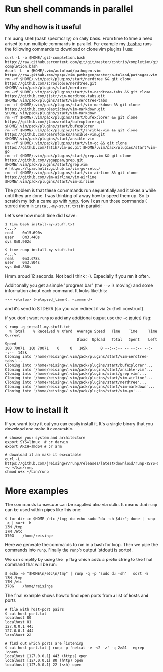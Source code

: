 # Run shell commands in parallel

## Why and how is it useful

I'm using shell (bash specifically) on daily basis. From time to time a need arised to run multiple commands in parallel. For example my [.bashrc](https://github.com/jreisinger/dotfiles/blob/master/.bashrc) runs the following commands to download or clone vim plugins I use:

```
curl -L -o $HOME/.git-completion.bash https://raw.githubusercontent.com/git/git/master/contrib/completion/git-completion.bash
#curl -L -o $HOME/.vim/autoload/pathogen.vim https://raw.github.com/tpope/vim-pathogen/master/autoload/pathogen.vim
rm -rf $HOME/.vim/pack/plugins/start/nerdtree && git clone https://github.com/scrooloose/nerdtree.git $HOME/.vim/pack/plugins/start/nerdtree
rm -rf $HOME/.vim/pack/plugins/start/vim-nerdtree-tabs && git clone https://github.com/jistr/vim-nerdtree-tabs.git $HOME/.vim/pack/plugins/start/vim-nerdtree-tabs
rm -rf $HOME/.vim/pack/plugins/start/vim-markdown && git clone https://github.com/plasticboy/vim-markdown.git $HOME/.vim/pack/plugins/start/vim-markdown
rm -rf $HOME/.vim/pack/plugins/start/bufexplorer && git clone https://github.com/jlanzarotta/bufexplorer.git $HOME/.vim/pack/plugins/start/bufexplorer
rm -rf $HOME/.vim/pack/plugins/start/ansible-vim && git clone https://github.com/pearofducks/ansible-vim.git $HOME/.vim/pack/plugins/start/ansible-vim
rm -rf $HOME/.vim/pack/plugins/start/vim-go && git clone https://github.com/fatih/vim-go.git $HOME/.vim/pack/plugins/start/vim-go
rm -rf $HOME/.vim/pack/plugins/start/grep.vim && git clone https://github.com/yegappan/grep.git $HOME/.vim/pack/plugins/start/grep.vim
# https://tpaschalis.github.io/vim-go-setup/
rm -rf $HOME/.vim/pack/plugins/start/vim-airline && git clone https://github.com/vim-airline/vim-airline $HOME/.vim/pack/plugins/start/vim-airline
```

The problem is that these commmands run sequentially and it takes a while until they are done. I was thinking of a way how to speed them up. So to scratch my itch a came up with [runp](https://github.com/jreisinger/runp). Now I can run those commands (I stored them in `install-my-stuff.txt`) in parallel:

<script id="asciicast-UHUNnf3U2Kf0v5FQrz4j5wOJ6" src="https://asciinema.org/a/UHUNnf3U2Kf0v5FQrz4j5wOJ6.js" async></script>

Let's see how much time did I save:

```
$ time bash install-my-stuff.txt
<...>
real	0m15.690s
user	0m3.440s
sys	0m0.902s

$ time runp install-my-stuff.txt
<...>
real	0m3.678s
user	0m3.904s
sys	0m0.880s
```

Hmm, aroud 12 seconds. Not bad I think :-). Especially if you run it often.

Additionally you get a simple "progress bar" (the `-->` is moving) and some information about each command. It looks like this:

```
--> <status> (<elapsed_time>): <command>
```

and it's send to STDERR (so you can redirect it via `2>` shell construct).

If you don't want `runp` to add any additional output use the `-q` (quiet) flag:

```
$ runp -q install-my-stuff.txt 
  % Total    % Received % Xferd  Average Speed   Time    Time     Time  Current
                                 Dload  Upload   Total   Spent    Left  Speed
100 70071  100 70071    0     0   145k      0 --:--:-- --:--:-- --:--:--  145k
Cloning into '/home/reisinge/.vim/pack/plugins/start/vim-nerdtree-tabs'...
Cloning into '/home/reisinge/.vim/pack/plugins/start/bufexplorer'...
Cloning into '/home/reisinge/.vim/pack/plugins/start/ansible-vim'...
Cloning into '/home/reisinge/.vim/pack/plugins/start/grep.vim'...
Cloning into '/home/reisinge/.vim/pack/plugins/start/vim-airline'...
Cloning into '/home/reisinge/.vim/pack/plugins/start/nerdtree'...
Cloning into '/home/reisinge/.vim/pack/plugins/start/vim-markdown'...
Cloning into '/home/reisinge/.vim/pack/plugins/start/vim-go'...
```

# How to install it

If you want to try it out you can easily install it. It's a single binary that you download and make it executable.

```
# choose your system and architecture
export SYS=linux  # or darwin
export ARCH=amd64 # or arm

# download it an make it executable
curl -L https://github.com/jreisinger/runp/releases/latest/download/runp-$SYS-$ARCH -o ~/bin/runp
chmod u+x ~/bin/runp
```

# More examples

The commands to execute can be supplied also via stdin. It means that `runp` can be used within pipes like this one:

```
$ for dir in $HOME /etc /tmp; do echo sudo "du -sh $dir"; done | runp -q | sort -h
13M	/tmp
17M	/etc
370G	/home/reisinge
```

Here we generate the commands to run in a bash for loop. Then we pipe the commands into `runp`. Finally the `runp`'s output (stdout) is sorted.

We can simplify by using the `-p` flag which adds a prefix string to the final command that will be run:

```
$ echo -e "$HOME\n/etc\n/tmp" | runp -q -p 'sudo du -sh' | sort -h
13M	/tmp
17M	/etc
370G	/home/reisinge
```

The final example shows how to find open ports from a list of hosts and ports:

```
# file with host-port pairs
$ cat host-port.txt
localhost 80
localhost 81
127.0.0.1 443
127.0.0.1 444
localhost 22

# find out which ports are listening
$ cat host-port.txt | runp -p 'netcat -v -w2 -z' -q 2>&1 | egrep 'open$'
localhost [127.0.0.1] 443 (https) open
localhost [127.0.0.1] 80 (http) open
localhost [127.0.0.1] 22 (ssh) open
```
